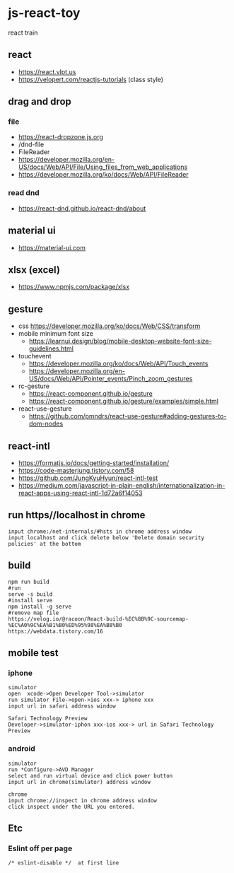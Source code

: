 # js-react-toy
react train

## react
* https://react.vlpt.us
* https://velopert.com/reactjs-tutorials  (class style)

## drag and drop
### file 
* https://react-dropzone.js.org
* /dnd-file
* FileReader
* https://developer.mozilla.org/en-US/docs/Web/API/File/Using_files_from_web_applications
* https://developer.mozilla.org/ko/docs/Web/API/FileReader

### read dnd
* https://react-dnd.github.io/react-dnd/about

## material ui
* https://material-ui.com

## xlsx (excel)
* https://www.npmjs.com/package/xlsx

## gesture
* css https://developer.mozilla.org/ko/docs/Web/CSS/transform
* mobile minimum font size
    * https://learnui.design/blog/mobile-desktop-website-font-size-guidelines.html
* touchevent
  * https://developer.mozilla.org/ko/docs/Web/API/Touch_events
  * https://developer.mozilla.org/en-US/docs/Web/API/Pointer_events/Pinch_zoom_gestures
* rc-gesture
    * https://react-component.github.io/gesture
    * https://react-component.github.io/gesture/examples/simple.html
* react-use-gesture
    * https://github.com/pmndrs/react-use-gesture#adding-gestures-to-dom-nodes

## react-intl
* https://formatjs.io/docs/getting-started/installation/
* https://code-masterjung.tistory.com/58
* https://github.com/JungKyuHyun/react-intl-test
* https://medium.com/javascript-in-plain-english/internationalization-in-react-apps-using-react-intl-1d72a6f14053


## run https//localhost in chrome
```
input chrome:/net-internals/#hsts in chrome address window
input localhost and click delete below 'Delete domain security policies' at the bottom
```
## build
```
npm run build
#run
serve -s build
#install serve
npm install -g serve
#remove map file
https://velog.io/@racoon/React-build-%EC%8B%9C-sourcemap-%EC%A0%9C%EA%B1%B0%ED%95%98%EA%B8%B0
https://webdata.tistory.com/16
```

## mobile test
### iphone
``` 
simulator
open  xcode->Open Developer Tool->simulator
run simulator File->open->ios xxx-> iphone xxx
input url in safari address window

Safari Technology Preview
Developer->simulator-iphon xxx-ios xxx-> url in Safari Technology Preview
```

### android
``` 
simulator
run *Configure->AVD Manager
select and run virtual device and click power button
input url in chrome(simulator) address window

chrome
input chrome://inspect in chrome address window
click inspect under the URL you entered.
```

## Etc
### Eslint off per page
```
/* eslint-disable */  at first line
```
